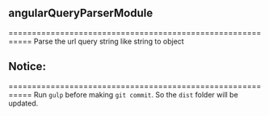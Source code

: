 ## angularQueryParserModule
===========================================================
Parse the url query string like string to object

##  Notice:
===========================================================
Run `gulp` before making `git commit`. So the `dist` folder will be updated.
